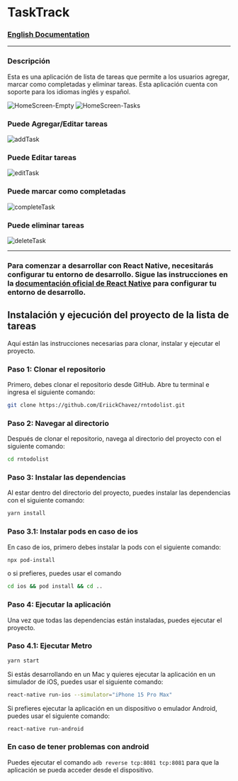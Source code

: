 # TaskTrack

### [English Documentation](./README.md)

---

### Descripción

Esta es una aplicación de lista de tareas que permite a los usuarios agregar, marcar como completadas y eliminar tareas.
Esta aplicación cuenta con soporte para los idiomas inglés y español.

![HomeScreen-Empty](screenshots/HomeScreen-empty.png)
![HomeScreen-Tasks](screenshots/HomeScreen-tasks.png)

### Puede Agregar/Editar tareas

![addTask](screenshots/addTask.gif)

### Puede Editar tareas

![editTask](screenshots/editTask.gif)

### Puede marcar como completadas

![completeTask](screenshots/completeTask.gif)

### Puede eliminar tareas

![deleteTask](screenshots/deleteTask.gif)

---

### Para comenzar a desarrollar con React Native, necesitarás configurar tu entorno de desarrollo. Sigue las instrucciones en la [documentación oficial de React Native](https://reactnative.dev/docs/environment-setup) para configurar tu entorno de desarrollo.

## Instalación y ejecución del proyecto de la lista de tareas

Aquí están las instrucciones necesarias para clonar, instalar y ejecutar el proyecto.

### Paso 1: Clonar el repositorio

Primero, debes clonar el repositorio desde GitHub. Abre tu terminal e ingresa el siguiente comando:

```bash
git clone https://github.com/EriickChavez/rntodolist.git
```

### Paso 2: Navegar al directorio

Después de clonar el repositorio, navega al directorio del proyecto con el siguiente comando:

```bash
cd rntodolist
```

### Paso 3: Instalar las dependencias

Al estar dentro del directorio del proyecto, puedes instalar las dependencias con el siguiente comando:

```bash
yarn install
```

### Paso 3.1: Instalar pods en caso de ios

En caso de ios, primero debes instalar la pods con el siguiente comando:

```bash
npx pod-install
```

o si prefieres, puedes usar el comando

```bash
cd ios && pod install && cd ..
```

### Paso 4: Ejecutar la aplicación

Una vez que todas las dependencias están instaladas, puedes ejecutar el proyecto.

### Paso 4.1: Ejecutar Metro

```bash
yarn start
```

Si estás desarrollando en un Mac y quieres ejecutar la aplicación en un simulador de iOS, puedes usar el siguiente comando:

```bash
react-native run-ios --simulator="iPhone 15 Pro Max"
```

Si prefieres ejecutar la aplicación en un dispositivo o emulador Android, puedes usar el siguiente comando:

```bash
react-native run-android
```

### En caso de tener problemas con android

Puedes ejecutar el comando `adb reverse tcp:8081 tcp:8081` para que la aplicación se pueda acceder desde el dispositivo.
